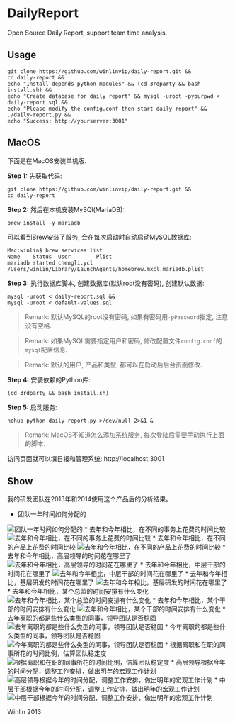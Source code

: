 DailyReport
============

Open Source Daily Report, support team time analysis.

## Usage

```
git clone https://github.com/winlinvip/daily-report.git &&
cd daily-report &&
echo "Install depends python modules" && (cd 3rdparty && bash install.sh) &&
echo "Create database for daily report" && mysql -uroot -pyourpwd < daily-report.sql &&
echo "Please modify the config.conf then start daily-report" && ./daily-report.py &&
echo "Success: http://yourserver:3001"
```

## MacOS

下面是在MacOS安装单机版.

**Step 1:** 先获取代码:

```
git clone https://github.com/winlinvip/daily-report.git &&
cd daily-report
```


**Step 2:** 然后在本机安装MySQl(MariaDB):

```
brew install -y mariadb
```

可以看到Brew安装了服务, 会在每次启动时自动启动MySQL数据库:

```
Mac:winlin$ brew services list
Name    Status  User        Plist
mariadb started chengli.ycl /Users/winlin/Library/LaunchAgents/homebrew.mxcl.mariadb.plist
```

**Step 3:** 执行数据库脚本, 创建数据库(默认root没有密码), 创建默认数据:

```
mysql -uroot < daily-report.sql &&
mysql -uroot < default-values.sql
```

> Remark: 默认MySQL的root没有密码, 如果有密码用`-pPassword`指定, 注意没有空格.

> Remark: 如果MySQL需要指定用户和密码, 修改配置文件`config.conf`的`mysql`配置信息.

> Remark: 默认的用户, 产品和类型, 都可以在启动后后台页面修改.

**Step 4:** 安装依赖的Python库:

```
(cd 3rdparty && bash install.sh)
```

**Step 5:** 启动服务:

```
nohup python daily-report.py >/dev/null 2>&1 &
```

> Remark: MacOS不知道怎么添加系统服务, 每次登陆后需要手动执行上面的脚本.

访问页面就可以填日报和管理系统: http://localhost:3001

## Show

我的研发团队在2013年和2014使用这个产品后的分析结果。

* 团队一年时间如何分配的
<img src="http://winlinvip.github.io/daily-report/wiki/demo-001.png" title="团队一年时间如何分配的"/>
* 去年和今年相比，在不同的事务上花费的时间比较
<img src="http://winlinvip.github.io/daily-report/wiki/demo-002.png" title="去年和今年相比，在不同的事务上花费的时间比较"/>
* 去年和今年相比，在不同的产品上花费的时间比较
<img src="http://winlinvip.github.io/daily-report/wiki/demo-003.png" title="去年和今年相比，在不同的产品上花费的时间比较"/>
* 去年和今年相比，高层领导的时间花在哪里了
<img src="http://winlinvip.github.io/daily-report/wiki/demo-004.png" title="去年和今年相比，高层领导的时间花在哪里了"/>
* 去年和今年相比，中层干部的时间花在哪里了
<img src="http://winlinvip.github.io/daily-report/wiki/demo-005.png" title="去年和今年相比，中层干部的时间花在哪里了"/>
* 去年和今年相比，基层研发的时间花在哪里了
<img src="http://winlinvip.github.io/daily-report/wiki/demo-006.png" title="去年和今年相比，基层研发的时间花在哪里了"/>
* 去年和今年相比，某个总监的时间安排有什么变化
<img src="http://winlinvip.github.io/daily-report/wiki/demo-007.png" title="去年和今年相比，某个总监的时间安排有什么变化"/>
* 去年和今年相比，某个干部的时间安排有什么变化
<img src="http://winlinvip.github.io/daily-report/wiki/demo-008.png" title="去年和今年相比，某个干部的时间安排有什么变化"/>
* 去年离职的都是些什么类型的同事，领导团队是否稳固
<img src="http://winlinvip.github.io/daily-report/wiki/demo-009.png" title="去年离职的都是些什么类型的同事，领导团队是否稳固"/>
* 今年离职的都是些什么类型的同事，领导团队是否稳固
<img src="http://winlinvip.github.io/daily-report/wiki/demo-010.png" title="今年离职的都是些什么类型的同事，领导团队是否稳固"/>
* 根据离职和在职的同事所花的时间比例，估算团队稳定度
<img src="http://winlinvip.github.io/daily-report/wiki/demo-011.png" title="根据离职和在职的同事所花的时间比例，估算团队稳定度"/>
* 高层领导根据今年的时间分配，调整工作安排，做出明年的宏观工作计划
<img src="http://winlinvip.github.io/daily-report/wiki/demo-012.png" title="高层领导根据今年的时间分配，调整工作安排，做出明年的宏观工作计划"/>
* 中层干部根据今年的时间分配，调整工作安排，做出明年的宏观工作计划
<img src="http://winlinvip.github.io/daily-report/wiki/demo-013.png" title="中层干部根据今年的时间分配，调整工作安排，做出明年的宏观工作计划"/>

Winlin 2013
